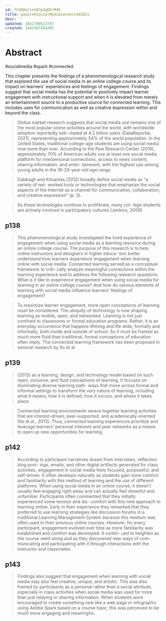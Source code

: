 ```yaml
---
id: fCU6OwltnUQ7pUgEDrM49
title: pazurekSocialMediaConnected2021
desc: ''
updated: 1641789513747
created: 1641367264205
---
```


# Abstract

#socialmedia #spark #connected

This chapter presents the findings of a phenomenological research study that explored the use of social media in an online college course and its impact on learners’ experiences and feelings of engagement. Findings suggest that social media has the potential to positively impact learner engagement with instructional support and when it is elevated from merely an entertainment source to a productive source for connected learning. This includes uses for communication as well as creative expression within and beyond the class.

> Global market research suggests that social media use remains one of the most popular online activities around the world, with worldwide adoption reportedly esti- mated at 4.2 billion users (DataReportal, 2021), representing approximately 54% of the world population. In the United States, traditional college-age students are using social media now more than ever. According to the Pew Research Center (2019), approximately 70% of American adults use at least one social media platform for interpersonal connections, access to news content, sharing information, and enter- tainment, with the highest use among young adults in the 18–29-year-old age range.

> Dabbagh and Kitsantas (2012) broadly define social media as "a variety of net- worked tools or technologies that emphasize the social aspects of the Internet as a channel for communication, collaboration, and creative expression" (p. 3).

> As these technologies continue to proliferate, many col- lege students are actively involved in participatory cultures (Jenkins, 2009) 

## p138

> This phenomenological study investigated the lived experience of engagement when using social media as a learning resource during an online college course. The purpose of this research is to help online instructors and designers in higher educa- tion better understand how learners experience engagement when learning online with social media. Connected learning served as a conceptual framework to criti- cally analyze meaningful connections within the learning experience and to address the following research questions: What is it like to experience engagement when using social media for learning in an online college course? And how do various elements of learning with social media influence learners’ feelings of engagement?

> To maximize learner engagement, more open conceptions of learning must be considered. The ubiquity of technology is now shaping learning as mobile, open, and networked. Learning is not just confined to classrooms or formal education programs. Rather, it is an everyday occurrence that happens lifelong and life wide, formally and informally, both inside and outside of school. So it must be framed as much more fluid than traditional, formal conceptions of education often imply. The connected learning framework has been proposed in seminal research by Ito et al.

## p139
> (2013) as a learning, design, and technology model based on such open, inclusive, and fluid conceptions of learning. It focuses on illuminating diverse learning path- ways that move across formal and informal settings to transform the very nature of learning, including what it means, how it is defined, how it occurs, and where it takes place.

> Connected learning environments weave together learning activities that are interest-driven, peer-supported, and academically oriented (Ito et al., 2013). Thus, connected learning experiences prioritize and leverage learners’ personal interests and peer networks as a means to open up new opportunities for learning.

## p142

> According to participant narratives drawn from interviews, reflection blog post- ings, emails, and other digital artifacts generated for class activities, engagement in social media feels focused, purposeful, and self-driven. It often develops naturally as students gain more comfort and familiarity with this method of learning and the use of different platforms. When using social media in an online course, it doesn’t usually feel engaging right away and can actually feel stressful and unfamiliar. Participants often commented that they initially experienced some tension and dis- comfort with this new approach to learning online. Early in their experience they remarked that they preferred to use learning strategies like discussion forums in a traditional Learning Management System because this medium was often used in their previous online courses. However, for every participant, engagement evolved over time as more familiarity was established and comfort was developed. It contin- ued to heighten as the course went along and as they discovered new ways of com- municating and participating with it through interactions with the instructor and classmates.

## p143

> Findings also suggest that engagement when learning with social media may also feel creative, unique, and artistic. This was also framed by participants as a personal rather than a social attribute, especially in class activities when social media was used for more than just relaying or sharing information. When students were encouraged to create something new like a web page or infographic using Adobe Spark based on a course topic, this was perceived to be much more engaging and meaningful.
